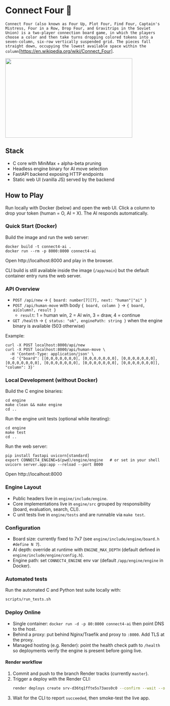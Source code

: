 # Connect Four :robot:

`Connect Four (also known as Four Up, Plot Four, Find Four, Captain's Mistress, Four in a Row, Drop Four, and Gravitrips in the Soviet Union) is a two-player connection board game, in which the players choose a color and then take turns dropping colored tokens into a seven-column, six-row vertically suspended grid. The pieces fall straight down, occupying the lowest available space within the column`[https://en.wikipedia.org/wiki/Connect_Four].

<img src="https://upload.wikimedia.org/wikipedia/commons/a/ad/Connect_Four.gif" width="400" height="250" />


## Stack
- C core with MiniMax + alpha-beta pruning
- Headless engine binary for AI move selection
- FastAPI backend exposing HTTP endpoints
- Static web UI (vanilla JS) served by the backend

## How to Play
Run locally with Docker (below) and open the web UI. Click a column to drop your token (human = O, AI = X). The AI responds automatically.

### Quick Start (Docker)

Build the image and run the web server:

```
docker build -t connect4-ai .
docker run --rm -p 8000:8000 connect4-ai
```

Open http://localhost:8000 and play in the browser.

CLI build is still available inside the image (`/app/main`) but the default container entry runs the web server.

### API Overview
- `POST /api/new` → `{ board: number[7][7], next: "human"|"ai" }`
- `POST /api/human-move` with body `{ board, column }` → `{ board, aiColumn?, result }`
  - `result`: 1 = human win, 2 = AI win, 3 = draw, 4 = continue
- `GET /health` → `{ status: "ok", enginePath: string }` when the engine binary is available (503 otherwise)

Example:

```
curl -X POST localhost:8000/api/new
curl -X POST localhost:8000/api/human-move \
  -H 'Content-Type: application/json' \
  -d '{"board": [[0,0,0,0,0,0,0], [0,0,0,0,0,0,0], [0,0,0,0,0,0,0], [0,0,0,0,0,0,0], [0,0,0,0,0,0,0], [0,0,0,0,0,0,0], [0,0,0,0,0,0,0]], "column": 3}'
```

### Local Development (without Docker)

Build the C engine binaries:

```
cd engine
make clean && make engine
cd ..
```

Run the engine unit tests (optional while iterating):

```
cd engine
make test
cd ..
```

Run the web server:

```
pip install fastapi uvicorn[standard]
export CONNECT4_ENGINE=$(pwd)/engine/engine   # or set in your shell
uvicorn server.app:app --reload --port 8000
```

Open http://localhost:8000

### Engine Layout
- Public headers live in `engine/include/engine`.
- Core implementations live in `engine/src` grouped by responsibility (board, evaluation, search, CLI).
- C unit tests live in `engine/tests` and are runnable via `make test`.

### Configuration
- Board size: currently fixed to 7x7 (see `engine/include/engine/board.h` `#define N 7`).
- AI depth: override at runtime with `ENGINE_MAX_DEPTH` (default defined in `engine/include/engine/config.h`).
- Engine path: set `CONNECT4_ENGINE` env var (default `/app/engine/engine` in Docker).

### Automated tests
Run the automated C and Python test suite locally with:

```bash
scripts/run_tests.sh
```

### Deploy Online
- Single container: `docker run -d -p 80:8000 connect4-ai` then point DNS to the host.
- Behind a proxy: put behind Nginx/Traefik and proxy to `:8000`. Add TLS at the proxy.
- Managed hosting (e.g. Render): point the health check path to `/health` so deployments verify the engine is present before going live.

#### Render workflow
1. Commit and push to the branch Render tracks (currently `master`).
2. Trigger a deploy with the Render CLI:
   ```bash
   render deploys create srv-d36tq1ffte5s73aos0c0 --confirm --wait --output text
   ```
3. Wait for the CLI to report `succeeded`, then smoke-test the live app.
